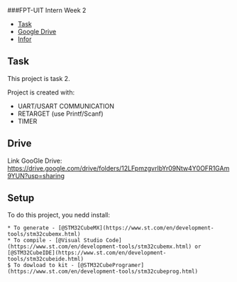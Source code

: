 ###FPT-UIT Intern Week 2
* [Task](#Task)
* [Google Drive](#Drive)
* [Infor](#Infor)

## Task
This project is task 2.

Project is created with:
* UART/USART COMMUNICATION
* RETARGET (use Printf/Scanf)
* TIMER

## Drive

Link GooGle Drive: 
https://drive.google.com/drive/folders/12LFpmzgvrIbYr09Ntw4Y0OFR1GAm9YUN?usp=sharing
	
## Setup
To do this project, you nedd install:

```
* To generate - [@STM32CubeMX](https://www.st.com/en/development-tools/stm32cubemx.html)
* To compile - [@Visual Studio Code](https://www.st.com/en/development-tools/stm32cubemx.html) or [@STM32CubeIDE](https://www.st.com/en/development-tools/stm32cubeide.html)
$ To dowload to kit - [@STM32CubeProgramer](https://www.st.com/en/development-tools/stm32cubeprog.html)
```

